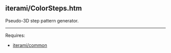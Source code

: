 iterami/ColorSteps.htm
----------------------

Pseudo-3D step pattern generator.

---

Requires:
* [iterami/common](https://github.com/iterami/common)
